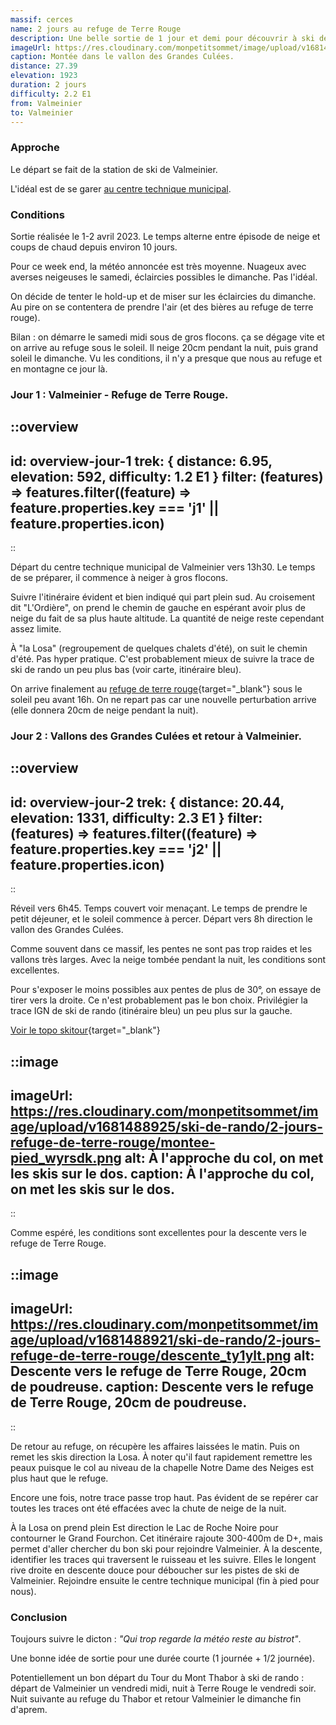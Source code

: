```yaml
---
massif: cerces
name: 2 jours au refuge de Terre Rouge
description: Une belle sortie de 1 jour et demi pour découvrir à ski de rando la vallée de la Neuvache et le refuge de Terre Rouge. Idéal en cas de météo incertaine de par son accès facile et sa proximité avec la station de Valmeinier. Avec un peu plus de temps, on peut rajouter une nuit au refuge du Thabor et en profiter pour aller à plus de 3000m d'altitude jusqu'au sommet qui porte le même nom.
imageUrl: https://res.cloudinary.com/monpetitsommet/image/upload/v1681488918/ski-de-rando/2-jours-refuge-de-terre-rouge/montee-ski_mw2edg.jpg
caption: Montée dans le vallon des Grandes Culées.
distance: 27.39
elevation: 1923
duration: 2 jours
difficulty: 2.2 E1
from: Valmeinier
to: Valmeinier
---
```


### Approche
Le départ se fait de la station de ski de Valmeinier.

L'idéal est de se garer [au centre technique municipal](https://goo.gl/maps/zmCCdcBCXhpkSNDUA).

### Conditions
Sortie réalisée le 1-2 avril 2023. Le temps alterne entre épisode de neige et coups de chaud depuis environ 10 jours.

Pour ce week end, la météo annoncée est très moyenne. Nuageux avec averses neigeuses le samedi, éclaircies possibles le dimanche. Pas l'idéal.

On décide de tenter le hold-up et de miser sur les éclaircies du dimanche. Au pire on se contentera de prendre l'air (et des bières au refuge de terre rouge).

Bilan : on démarre le samedi midi sous de gros flocons. ça se dégage vite et on arrive au refuge sous le soleil. Il neige 20cm pendant la nuit, puis grand soleil le dimanche. Vu les conditions, il n'y a presque que nous au refuge et en montagne ce jour là.

### Jour 1 : Valmeinier - Refuge de Terre Rouge.

::overview
---
id: overview-jour-1
trek: { distance: 6.95, elevation: 592, difficulty: 1.2 E1 }
filter: (features) => features.filter((feature) => feature.properties.key === 'j1' || feature.properties.icon)
---
::

Départ du centre technique municipal de Valmeinier vers 13h30. Le temps de se préparer, il commence à neiger à gros flocons.

Suivre l'itinéraire évident et bien indiqué qui part plein sud. Au croisement dit "L'Ordière", on prend le chemin de gauche en espérant avoir plus de neige du fait de sa plus haute altitude. La quantité de neige reste cependant assez limite.

À "la Losa" (regroupement de quelques chalets d'été), on suit le chemin d'été. Pas hyper pratique. C'est probablement mieux de suivre la trace de ski de rando un peu plus bas (voir carte, itinéraire bleu).

On arrive finalement au [refuge de terre rouge](/refuges/terre-rouge){target="_blank"} sous le soleil peu avant 16h. On ne repart pas car une nouvelle perturbation arrive (elle donnera 20cm de neige pendant la nuit).


### Jour 2 : Vallons des Grandes Culées et retour à Valmeinier.

::overview
---
id: overview-jour-2
trek: { distance: 20.44, elevation: 1331, difficulty: 2.3 E1 }
filter: (features) => features.filter((feature) => feature.properties.key === 'j2' || feature.properties.icon)
---
::

Réveil vers 6h45. Temps couvert voir menaçant. Le temps de prendre le petit déjeuner, et le soleil commence à percer. Départ vers 8h direction le vallon des Grandes Culées.

Comme souvent dans ce massif, les pentes ne sont pas trop raides et les vallons très larges. Avec la neige tombée pendant la nuit, les conditions sont excellentes.

Pour s'exposer le moins possibles aux pentes de plus de 30°, on essaye de tirer vers la droite. Ce n'est probablement pas le bon choix. Privilégier la trace IGN de ski de rando (itinéraire bleu) un peu plus sur la gauche.

[Voir le topo skitour](https://skitour.fr/topos/5659){target="_blank"}

::image
---
imageUrl: https://res.cloudinary.com/monpetitsommet/image/upload/v1681488925/ski-de-rando/2-jours-refuge-de-terre-rouge/montee-pied_wyrsdk.png
alt: À l'approche du col, on met les skis sur le dos.
caption: À l'approche du col, on met les skis sur le dos.
---
::

Comme espéré, les conditions sont excellentes pour la descente vers le refuge de Terre Rouge.

::image
---
imageUrl: https://res.cloudinary.com/monpetitsommet/image/upload/v1681488921/ski-de-rando/2-jours-refuge-de-terre-rouge/descente_ty1ylt.png
alt: Descente vers le refuge de Terre Rouge, 20cm de poudreuse.
caption: Descente vers le refuge de Terre Rouge, 20cm de poudreuse.
---
::

De retour au refuge, on récupère les affaires laissées le matin. Puis on remet les skis direction la Losa. À noter qu'il faut rapidement remettre les peaux puisque le col au niveau de la chapelle Notre Dame des Neiges est plus haut que le refuge.

Encore une fois, notre trace passe trop haut. Pas évident de se repérer car toutes les traces ont été effacées avec la chute de neige de la nuit.

À la Losa on prend plein Est direction le Lac de Roche Noire pour contourner le Grand Fourchon. Cet itinéraire rajoute 300-400m de D+, mais permet d'aller chercher du bon ski pour rejoindre Valmeinier. À la descente, identifier les traces qui traversent le ruisseau et les suivre. Elles le longent rive droite en descente douce pour déboucher sur les pistes de ski de Valmeinier. Rejoindre ensuite le centre technique municipal (fin à pied pour nous).

### Conclusion
Toujours suivre le dicton : _"Qui trop regarde la météo reste au bistrot"_.

Une bonne idée de sortie pour une durée courte (1 journée + 1/2 journée).

Potentiellement un bon départ du Tour du Mont Thabor à ski de rando : départ de Valmeinier un vendredi midi, nuit à Terre Rouge le vendredi soir. Nuit suivante au refuge du Thabor et retour Valmeinier le dimanche fin d'aprem.

